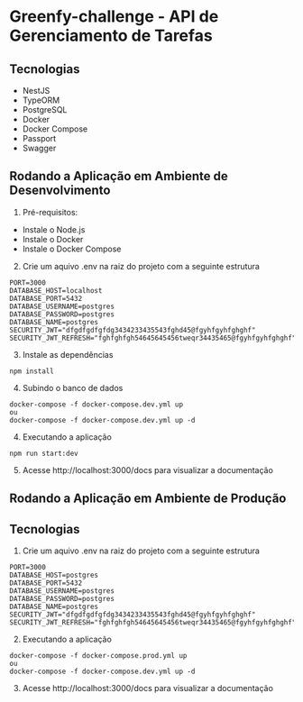 # Greenfy-challenge - API de Gerenciamento de Tarefas

## Tecnologias
- NestJS
- TypeORM
- PostgreSQL
- Docker
- Docker Compose
- Passport
- Swagger

## Rodando a Aplicação em Ambiente de Desenvolvimento

1. Pré-requisitos:
- Instale o Node.js
- Instale o Docker
- Instale o Docker Compose

2. Crie um aquivo .env na raiz do projeto com a seguinte estrutura
```
PORT=3000
DATABASE_HOST=localhost
DATABASE_PORT=5432
DATABASE_USERNAME=postgres
DATABASE_PASSWORD=postgres
DATABASE_NAME=postgres
SECURITY_JWT="dfgdfgdfgfdg3434233435543fghd45@fgyhfgyhfghghf"
SECURITY_JWT_REFRESH="fghfghfgh54645645456tweqr34435465@fgyhfgyhfghghf"
```
3. Instale as dependências
```
npm install
```
4. Subindo o banco de dados
```
docker-compose -f docker-compose.dev.yml up
ou 
docker-compose -f docker-compose.dev.yml up -d
```
4. Executando a aplicação
```
npm run start:dev
```
5. Acesse http://localhost:3000/docs para visualizar a documentação

## Rodando a Aplicação em Ambiente de Produção

## Tecnologias
1. Crie um aquivo .env na raiz do projeto com a seguinte estrutura

```
PORT=3000
DATABASE_HOST=postgres
DATABASE_PORT=5432
DATABASE_USERNAME=postgres
DATABASE_PASSWORD=postgres
DATABASE_NAME=postgres
SECURITY_JWT="dfgdfgdfgfdg3434233435543fghd45@fgyhfgyhfghghf"
SECURITY_JWT_REFRESH="fghfghfgh54645645456tweqr34435465@fgyhfgyhfghghf"
```

2. Executando a aplicação
```
docker-compose -f docker-compose.prod.yml up
ou
docker-compose -f docker-compose.dev.yml up -d
```

3. Acesse http://localhost:3000/docs para visualizar a documentação